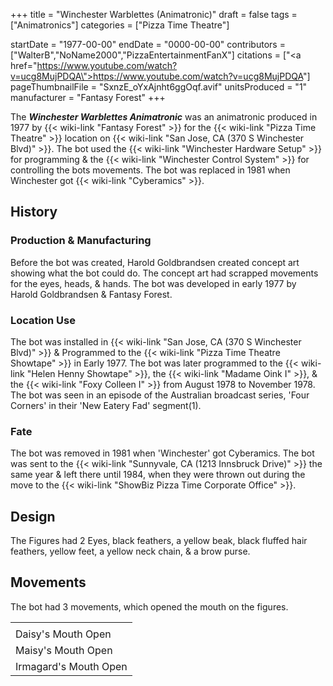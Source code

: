 +++
title = "Winchester Warblettes (Animatronic)"
draft = false
tags = ["Animatronics"]
categories = ["Pizza Time Theatre"]


startDate = "1977-00-00"
endDate = "0000-00-00"
contributors = ["WalterB","NoName2000","PizzaEntertainmentFanX"]
citations = ["<a href=\"https://www.youtube.com/watch?v=ucg8MujPDQA\">https://www.youtube.com/watch?v=ucg8MujPDQA</a>"]
pageThumbnailFile = "SxnzE_oYxAjnht6ggOqf.avif"
unitsProduced = "1"
manufacturer = "Fantasy Forest"
+++

The ***Winchester Warblettes Animatronic*** was an animatronic produced in 1977 by {{< wiki-link "Fantasy Forest" >}} for the {{< wiki-link "Pizza Time Theatre" >}} location on {{< wiki-link "San Jose, CA (370 S Winchester Blvd)" >}}. The bot used the {{< wiki-link "Winchester Hardware Setup" >}} for programming &amp; the {{< wiki-link "Winchester Control System" >}} for controlling the bots movements. The bot was replaced in 1981 when Winchester got {{< wiki-link "Cyberamics" >}}.

## History

### Production &amp; Manufacturing

Before the bot was created, Harold Goldbrandsen created concept art showing what the bot could do. The concept art had scrapped movements for the eyes, heads, &amp; hands. The bot was developed in early 1977 by Harold Goldbrandsen &amp; Fantasy Forest.

### Location Use

The bot was installed in {{< wiki-link "San Jose, CA (370 S Winchester Blvd)" >}} &amp; Programmed to the {{< wiki-link "Pizza Time Theatre Showtape" >}} in Early 1977. The bot was later programmed to the {{< wiki-link "Helen Henny Showtape" >}}, the {{< wiki-link "Madame Oink I" >}}, &amp; the {{< wiki-link "Foxy Colleen I" >}} from August 1978 to November 1978. The bot was seen in an episode of the Australian broadcast series, 'Four Corners' in their 'New Eatery Fad' segment(1).

### Fate

The bot was removed in 1981 when 'Winchester' got Cyberamics. The bot was sent to the {{< wiki-link "Sunnyvale, CA (1213 Innsbruck Drive)" >}} the same year &amp; left there until 1984, when they were thrown out during the move to the {{< wiki-link "ShowBiz Pizza Time Corporate Office" >}}.

## Design

The Figures had 2 Eyes, black feathers, a yellow beak, black fluffed hair feathers, yellow feet, a yellow neck chain, &amp; a brow purse.

## Movements

The bot had 3 movements, which opened the mouth on the figures.

|                       |
|-----------------------|
|                       |
| Daisy's Mouth Open    |
| Maisy's Mouth Open    |
| Irmagard's Mouth Open |
